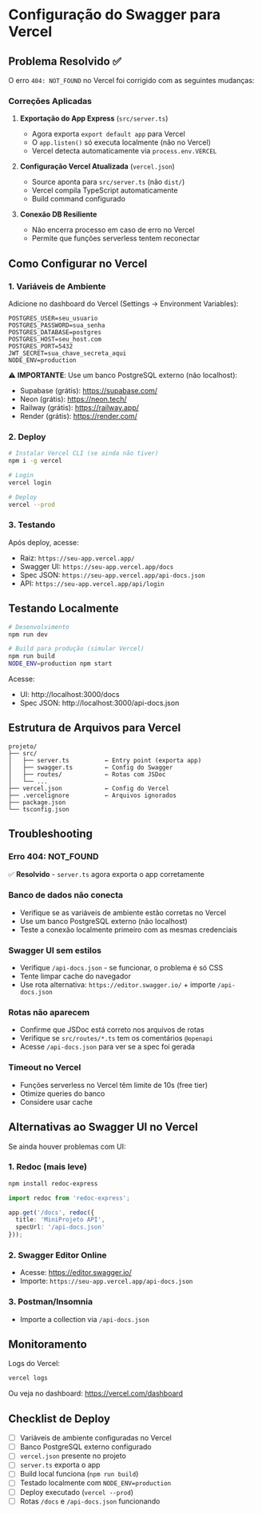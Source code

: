 # Configuração do Swagger para Vercel

## Problema Resolvido ✅
O erro `404: NOT_FOUND` no Vercel foi corrigido com as seguintes mudanças:

### Correções Aplicadas

1. **Exportação do App Express** (`src/server.ts`)
   - Agora exporta `export default app` para Vercel
   - O `app.listen()` só executa localmente (não no Vercel)
   - Vercel detecta automaticamente via `process.env.VERCEL`

2. **Configuração Vercel Atualizada** (`vercel.json`)
   - Source aponta para `src/server.ts` (não `dist/`)
   - Vercel compila TypeScript automaticamente
   - Build command configurado

3. **Conexão DB Resiliente**
   - Não encerra processo em caso de erro no Vercel
   - Permite que funções serverless tentem reconectar

## Como Configurar no Vercel

### 1. Variáveis de Ambiente

Adicione no dashboard do Vercel (Settings → Environment Variables):

```
POSTGRES_USER=seu_usuario
POSTGRES_PASSWORD=sua_senha
POSTGRES_DATABASE=postgres
POSTGRES_HOST=seu_host.com
POSTGRES_PORT=5432
JWT_SECRET=sua_chave_secreta_aqui
NODE_ENV=production
```

⚠️ **IMPORTANTE**: Use um banco PostgreSQL externo (não localhost):
- Supabase (grátis): https://supabase.com/
- Neon (grátis): https://neon.tech/
- Railway (grátis): https://railway.app/
- Render (grátis): https://render.com/

### 2. Deploy

```bash
# Instalar Vercel CLI (se ainda não tiver)
npm i -g vercel

# Login
vercel login

# Deploy
vercel --prod
```

### 3. Testando

Após deploy, acesse:
- Raiz: `https://seu-app.vercel.app/`
- Swagger UI: `https://seu-app.vercel.app/docs`
- Spec JSON: `https://seu-app.vercel.app/api-docs.json`
- API: `https://seu-app.vercel.app/api/login`

## Testando Localmente

```bash
# Desenvolvimento
npm run dev

# Build para produção (simular Vercel)
npm run build
NODE_ENV=production npm start
```

Acesse:
- UI: http://localhost:3000/docs
- Spec JSON: http://localhost:3000/api-docs.json

## Estrutura de Arquivos para Vercel

```
projeto/
├── src/
│   ├── server.ts          ← Entry point (exporta app)
│   ├── swagger.ts         ← Config do Swagger
│   ├── routes/            ← Rotas com JSDoc
│   └── ...
├── vercel.json            ← Config do Vercel
├── .vercelignore          ← Arquivos ignorados
├── package.json
└── tsconfig.json
```

## Troubleshooting

### Erro 404: NOT_FOUND
✅ **Resolvido** - `server.ts` agora exporta o app corretamente

### Banco de dados não conecta
- Verifique se as variáveis de ambiente estão corretas no Vercel
- Use um banco PostgreSQL externo (não localhost)
- Teste a conexão localmente primeiro com as mesmas credenciais

### Swagger UI sem estilos
- Verifique `/api-docs.json` - se funcionar, o problema é só CSS
- Tente limpar cache do navegador
- Use rota alternativa: `https://editor.swagger.io/` + importe `/api-docs.json`

### Rotas não aparecem
- Confirme que JSDoc está correto nos arquivos de rotas
- Verifique se `src/routes/*.ts` tem os comentários `@openapi`
- Acesse `/api-docs.json` para ver se a spec foi gerada

### Timeout no Vercel
- Funções serverless no Vercel têm limite de 10s (free tier)
- Otimize queries do banco
- Considere usar cache

## Alternativas ao Swagger UI no Vercel

Se ainda houver problemas com UI:

### 1. Redoc (mais leve)
```bash
npm install redoc-express
```

```typescript
import redoc from 'redoc-express';

app.get('/docs', redoc({
  title: 'MiniProjeto API',
  specUrl: '/api-docs.json'
}));
```

### 2. Swagger Editor Online
- Acesse: https://editor.swagger.io/
- Importe: `https://seu-app.vercel.app/api-docs.json`

### 3. Postman/Insomnia
- Importe a collection via `/api-docs.json`

## Monitoramento

Logs do Vercel:
```bash
vercel logs
```

Ou veja no dashboard: https://vercel.com/dashboard

## Checklist de Deploy

- [ ] Variáveis de ambiente configuradas no Vercel
- [ ] Banco PostgreSQL externo configurado
- [ ] `vercel.json` presente no projeto
- [ ] `server.ts` exporta o app
- [ ] Build local funciona (`npm run build`)
- [ ] Testado localmente com `NODE_ENV=production`
- [ ] Deploy executado (`vercel --prod`)
- [ ] Rotas `/docs` e `/api-docs.json` funcionando
